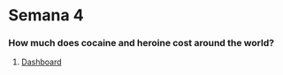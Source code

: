 # Semana 4

### How much does cocaine and heroine cost around the world?

1. [Dashboard](https://biancabalzarini.github.io/infovis/s3/TableauDashboard.html)
